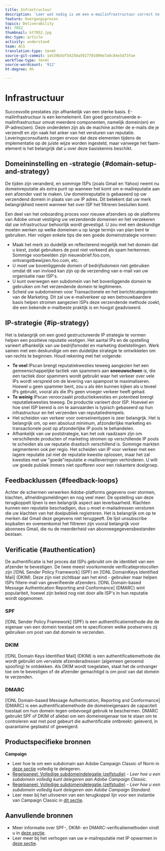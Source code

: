 ```yaml
---
title: Infrastructuur
description: 'Leer wat nodig is om een e-mailinfrastructuur correct te bouwen. '
feature: Overgangsproces
topics: Deliverability
kt: 7052
thumbnail: kt7052.jpg
doc-type: article
activity: understand
team: ACS
translation-type: tm+mt
source-git-commit: 1e539b5df54250a5927701009e7a9c84e5d73fae
workflow-type: tm+mt
source-wordcount: '912'
ht-degree: 0%

---
```



# Infrastructuur

Succesvolle prestaties zijn afhankelijk van een sterke basis. E-mailinfrastructuur is een kernelement. Een goed geconstrueerde e-mailinfrastructuur omvat meerdere componenten, namelijk domein(en) en IP-adres(sen). Deze onderdelen zijn als de machine achter de e-mails die je verzendt en zijn vaak het anker van het versturen van reputatie. Leveringsconsultants zorgen ervoor dat deze elementen tijdens de implementatie op de juiste wijze worden ingesteld, maar vanwege het faam-element is het belangrijk dat u over deze basiskennis beschikt.

## Domeininstelling en -strategie {#domain-setup-and-strategy}

De tijden zijn veranderd, en sommige ISPs (zoals Gmail en Yahoo) neemt nu domeinreputatie als extra punt op wanneer het komt om e-mailreputatie aan een afzender vast te maken. Uw domeinreputatie is gebaseerd op uw verzendend domein in plaats van uw IP adres. Dit betekent dat uw merk belangrijkheid neemt wanneer het over ISP het filtreren besluiten komt.

Een deel van het onboarding proces voor nieuwe afzenders op de platforms van Adobe omvat vestiging uw verzendende domeinen en het verzekeren dat uw infrastructuur behoorlijk wordt gevestigd. U zou met een deskundige moeten werken op welke domeinen u op lange termijn van plan bent te gebruiken. Hier volgen enkele tips die een goede domeinstrategie vormen:

* Maak het merk zo duidelijk en reflecterend mogelijk met het domein dat u kiest, zodat gebruikers de post niet verkeerd als spam herkennen. Sommige voorbeelden zijn nieuwsbrief.foo.com, ontvangstbewijzen.foo.com, etc.
* U moet uw bovenliggende domein of bedrijfsdomein niet gebruiken omdat dit van invloed kan zijn op de verzending van e-mail van uw organisatie naar ISP&#39;s.
* U kunt overwegen een subdomein van het bovenliggende domein te gebruiken om het verzendende domein te legitimeren.
* Scheid uw subdomeinen voor Transactionele en het berichtcategorieën van de Marketing. Dit zal uw e-mailverkeer op een betrouwbaardere basis helpen stromen aangezien ISPs deze verzendende methode zoekt, die een bekende e-mailbeste praktijk is en hoogst geadviseerd.

## IP-strategie {#ip-strategy}

Het is belangrijk om een goed gestructureerde IP strategie te vormen helpen een positieve reputatie vestigen. Het aantal IPs en de opstelling varieert afhankelijk van uw bedrijfsmodel en marketing doelstellingen. Werk samen met een deskundige om een duidelijke strategie te ontwikkelen om van rechts te beginnen. Houd rekening met het volgende:

* **Te veel** IPscan brengt reputatiekwesties teweeg aangezien het een gemeenschappelijke tactiek van spammers aan  **sneeuwschoen** is, die een tactiek door spammers wordt gebruikt waar het verkeer over vele IPs wordt verspreid om de levering van spampost te maximaliseren. Hoewel u geen spammer bent, zou u als één kunnen kijken als u teveel IPs gebruikt, vooral als die IPs geen vroeger verkeer heeft gehad.
* **Te weinig** IPscan veroorzaakt productiekwesties en potentieel brengt reputatiekwesties teweeg. De productie varieert door ISP. Hoeveel en hoe snel ISP bereid is om te aanvaarden is typisch gebaseerd op hun infrastructuur en het verzenden van reputatiedrempels.
* Het scheiden van verkeer voor overseinentypen is zeer belangrijk. Het is belangrijk om, op een absoluut minimum, afzonderlijke marketing en transactionele post op afzonderlijke IP pools te behandelen.
* Afhankelijk van uw poststrategie, kan het ook raadzaam zijn om verschillende producten of marketing stromen op verschillende IP pools te scheiden als uw reputatie drastisch verschillend is. Sommige markten segmenteren ook per regio. Het scheiden van IP voor verkeer met een lagere reputatie zal niet de reputatie kwestie oplossen, maar het zal kwesties met uw &quot;goede&quot;reputatie e-mailleveringen verhinderen. U wilt uw goede publiek immers niet opofferen voor een riskantere doelgroep.

## Feedbacklussen {#feedback-loops}

Achter de schermen verwerken Adobe-platforms gegevens over stormen, klachten, afmeldingsmeldingen en nog veel meer. De opstelling van deze terugkoppelt lijnen is een belangrijk aspect aan leverbaarheid. Klachten kunnen een reputatie beschadigen, dus u moet e-mailadressen versturen die uw klachten van het doelpubliek registreren. Het is belangrijk om op te merken dat Gmail deze gegevens niet teruggeeft. De lijst unsubscribe kopballen en overeenkomst het filtreren zijn vooral belangrijk voor abonnees Gmail, die nu de meerderheid van abonneegegevensbestanden bestaan.

## Verificatie {#authentication}

De authentificatie is het proces dat ISPs gebruikt om de identiteit van een afzender te bevestigen. De twee meest voorkomende verificatieprotocollen zijn [!DNL Sender Policy Framework] (SPF) en [!DNL DomainKeys Identified Mail] (DKIM). Deze zijn niet zichtbaar aan het eind - gebruiker maar helpen ISPs filtere-mail van geverifieerde afzenders. [!DNL Domain-based Message Authentication Reporting and Conformance] (DMARC) wint populariteit, hoewel zijn beleid nog niet door alle ISP&#39;s in hun reputatie wordt opgenomen.

### SPF

[!DNL Sender Policy Framework] (SPF) is een authentificatiemethode die de eigenaar van een domein toestaat om te specificeren welke postservers zij gebruiken om post van dat domein te verzenden.

### DKIM

[!DNL Domain Keys Identified Mail] (DKIM) is een authentificatiemethode die wordt gebruikt om vervalste afzenderadressen (algemeen genoemd spoofing) te ontdekken. Als DKIM wordt toegelaten, staat het de ontvanger toe om te bevestigen of de afzender gemachtigd is om post van dat domein te verzenden.

### DMARC

[!DNL Domain-based Message Authentication, Reporting and Conformance] (DMARC) is een authentificatiemethode die domeineigenaars de capaciteit toestaat om hun domein tegen onbevoegd gebruik te beschermen. DMARC gebruikt SPF of DKIM of allebei om een domeineigenaar toe te staan om te controleren wat met post gebeurt die authentificatie ontbreekt: geleverd, in quarantaine geplaatst of geweigerd.

## Productspecifieke bronnen

**Campaign**

* Leer hoe te om een subdomain aan Adobe Campaign Classic of Norm in [deze sectie](/help/additional-resources/ac-domain-name-setup.md) volledig te delegeren.
* [Regelpaneel: Volledige subdomeindelegatie (zelfstudie)](https://experienceleague.corp.adobe.com/docs/campaign-classic-learn/control-panel/subdomains-and-certificates/subdomain-delegation.html)  -  *Leer hoe u een subdomein volledig kunt delegeren aan Adobe Campaign Classic.*
* [Regelpaneel: Volledige subdomeindelegatie (zelfstudie)](https://experienceleague.corp.adobe.com/docs/campaign-standard-learn/control-panel/subdomains-and-certificates/subdomain-delegation.html)  -  *Leer hoe u een subdomein volledig kunt delegeren aan Adobe Campaign Standard.*
* Leer meer bij het uitvoeren van een terugkoppel lijn voor een instantie van Campaign Classic in [dit sectie](/help/additional-resources/acc-technical-recommendations.md#feedback-loop-acc).

## Aanvullende bronnen

* Meer informatie over SPF-, DKIM- en DMARC-verificatiemethoden vindt u in [deze sectie](/help/additional-resources/authentication.md).
* Leer meer bij het verhogen van uw e-mailreputatie met IP opwarmen in [deze sectie](/help/additional-resources/increase-reputation-with-ip-warming.md).
